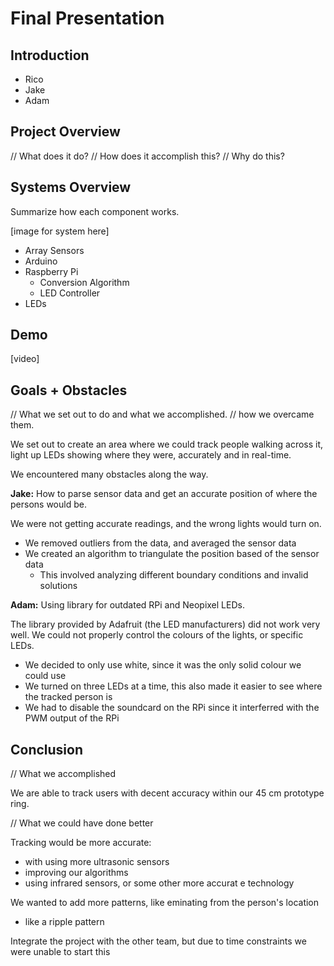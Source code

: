 # Final Presentation

## Introduction

- Rico
- Jake
- Adam

## Project Overview

// What does it do?
// How does it accomplish this?
// Why do this?

## Systems Overview

Summarize how each component works.

[image for system here]

- Array Sensors
- Arduino
- Raspberry Pi
  - Conversion Algorithm
  - LED Controller
- LEDs

## Demo

[video]

## Goals + Obstacles

// What we set out to do and what we accomplished.
// how we overcame them.

We set out to create an area where we could track people walking across it, light up LEDs showing where they were, accurately and in real-time.

We encountered many obstacles along the way.

**Jake:** How to parse sensor data and get an accurate position of where the persons would be.

We were not getting accurate readings, and the wrong lights would turn on.

- We removed outliers from the data, and averaged the sensor data
- We created an algorithm to triangulate the position based of the sensor data
  - This involved analyzing different boundary conditions and invalid solutions

**Adam:** Using library for outdated RPi and Neopixel LEDs.

The library provided by Adafruit (the LED manufacturers) did not work very well. We could not properly control the colours of the lights, or specific LEDs.

- We decided to only use white, since it was the only solid colour we could use
- We turned on three LEDs at a time, this also made it easier to see where the tracked person is
- We had to disable the soundcard on the RPi since it interferred with the PWM output of the RPi

## Conclusion

// What we accomplished

We are able to track users with decent accuracy within our 45 cm prototype ring.

// What we could have done better

Tracking would be more accurate:

- with using more ultrasonic sensors
- improving our algorithms
- using infrared sensors, or some other more accurat e technology

We wanted to add more patterns, like eminating from the person's location

- like a ripple pattern

Integrate the project with the other team, but due to time constraints we were unable to start this
